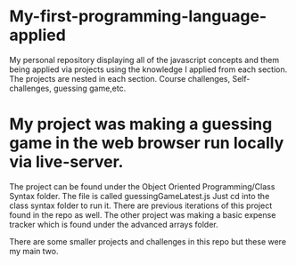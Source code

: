 # My-first-programming-language-applied
My personal repository displaying all of the javascript concepts and them being applied via projects using the knowledge I applied from each section. The projects are nested in each section. Course challenges, Self-challenges, guessing game,etc.

# My  project was making a guessing game in the web browser run locally via live-server. #
The project can be found under the Object Oriented Programming/Class Syntax folder. The file is called guessingGameLatest.js Just cd into the class syntax folder to run it. There are previous iterations of this project found in the repo as well. The other project was making a basic expense tracker which is found under the advanced arrays folder.

There are some smaller projects and challenges in this repo but these were my main two.
